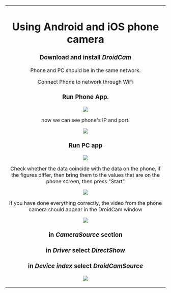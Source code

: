 <table align="center" border="0">
<tr><td colspan=2 align="center">

# Using Android and iOS phone camera

### Download and install <a href="http://www.dev47apps.com/"> **_DroidCam_** </a>

Phone and PC should be in the same network.

Connect Phone to network through WiFi

### Run Phone App.

<img src="DroidCam_0.jpg"></img>

now we can see phone's IP and port.

<img src="DroidCam_1.jpg"></img>

### Run PC app

<img src="DroidCam_2.jpg"></img>

Check whether the data coincide with the data on the phone, if the figures differ, then bring them to the values that are on the phone screen, then press "Start"

<img src="DroidCam_3.jpg"></img>

If you have done everything correctly, the video from the phone camera should appear in the DroidCam window

<img src="DroidCam_4.jpg"></img>

### in **_CameraSource_** section
### in **_Driver_** select **_DirectShow_** 
### in **_Device index_** select **_DroidCamSource_**

<img src="DroidCam_5.jpg"></img>

</td></tr>

</table>
